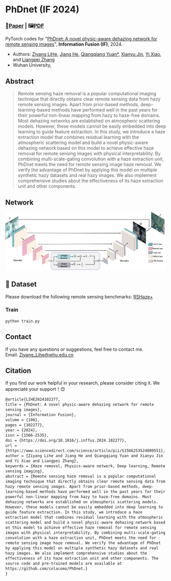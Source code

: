 # PhDnet (IF 2024)
### 📖[**Paper**](https://www.sciencedirect.com/science/article/abs/pii/S1566253524000551) | 🖼️[**PDF**](/figs/main.png)

PyTorch codes for "[PhDnet: A novel physic-aware dehazing network for remote sensing images](https://www.sciencedirect.com/science/article/abs/pii/S1566253524000551)", **Information Fusion (IF)**, 2024.

- Authors:  [Ziyang LiHe](Ziyang_Lihe@whu.edu.cn), [Jiang He](https://jianghe96.github.io/), [Qiangqiang Yuan*](http://qqyuan.users.sgg.whu.edu.cn/), [Xianyu Jin](jin_xy@whu.edu.cn), [Yi Xiao](https://xy-boy.github.io/), and [Liangpei Zhang](http://www.lmars.whu.edu.cn/prof_web/zhangliangpei/rs/index.html)<br>
- Wuhan University,


## Abstract
> Remote sensing haze removal is a popular computational imaging technique that directly obtains clear remote sensing data from hazy remote sensing images. Apart from prior-based methods, deep-learning-based methods have performed well in the past years for their powerful non-linear mapping from hazy to haze-free domains. Most dehazing networks are established on atmospheric scattering models. However, these models cannot be easily embedded into deep learning to guide feature extraction. In this study, we introduce a haze extraction model that combines residual learning with the atmospheric scattering model and build a novel physic-aware dehazing network based on this model to achieve effective haze removal for remote sensing images with physical interpretability. By combining multi-scale-gating convolution with a haze extraction unit, PhDnet meets the need for remote sensing image haze removal. We verify the advantage of PhDnet by applying this model on multiple synthetic hazy datasets and real hazy images. We also implement comprehensive studies about the effectiveness of its haze extraction unit and other components.
## Network  
 ![image](/figs/main.png)
 


## 🎁 Dataset
Please download the following remote sensing benchmarks:
[RSHaze+](https://zenodo.org/records/13837162) 
### Train
```
python train.py
```

## Contact
If you have any questions or suggestions, feel free to contact me.  
Email: Ziyang_Lihe@whu.edu.cn

## Citation
If you find our work helpful in your research, please consider citing it. We appreciate your support！😊

```
@article{LIHE2024102277,
title = {PhDnet: A novel physic-aware dehazing network for remote sensing images},
journal = {Information Fusion},
volume = {106},
pages = {102277},
year = {2024},
issn = {1566-2535},
doi = {https://doi.org/10.1016/j.inffus.2024.102277},
url = {https://www.sciencedirect.com/science/article/pii/S1566253524000551},
author = {Ziyang Lihe and Jiang He and Qiangqiang Yuan and Xianyu Jin and Yi Xiao and Liangpei Zhang},
keywords = {Haze removal, Physics-aware network, Deep learning, Remote sensing imaging},
abstract = {Remote sensing haze removal is a popular computational imaging technique that directly obtains clear remote sensing data from hazy remote sensing images. Apart from prior-based methods, deep-learning-based methods have performed well in the past years for their powerful non-linear mapping from hazy to haze-free domains. Most dehazing networks are established on atmospheric scattering models. However, these models cannot be easily embedded into deep learning to guide feature extraction. In this study, we introduce a haze extraction model that combines residual learning with the atmospheric scattering model and build a novel physic-aware dehazing network based on this model to achieve effective haze removal for remote sensing images with physical interpretability. By combining multi-scale-gating convolution with a haze extraction unit, PhDnet meets the need for remote sensing image haze removal. We verify the advantage of PhDnet by applying this model on multiple synthetic hazy datasets and real hazy images. We also implement comprehensive studies about the effectiveness of its haze extraction unit and other components. The source code and pre-trained models are available at https://github.com/colacomo/PhDnet.}
}
```
